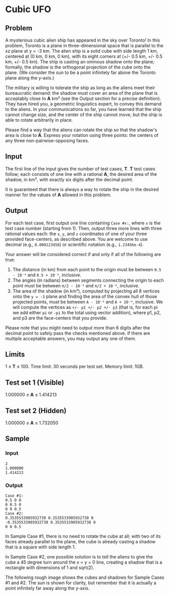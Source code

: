 # Cubic UFO
## Problem
A mysterious cubic alien ship has appeared in the sky over Toronto! In this problem, Toronto is a plane in three-dimensional space that is parallel to the xz plane at y = -3 km. The alien ship is a solid cube with side length 1 km, centered at (0 km, 0 km, 0 km), with its eight corners at (+/- 0.5 km, +/- 0.5 km, +/- 0.5 km). The ship is casting an ominous shadow onto the plane; formally, the shadow is the orthogonal projection of the cube onto the plane. (We consider the sun to be a point infinitely far above the Toronto plane along the y-axis.)

The military is willing to tolerate the ship as long as the aliens meet their bureaucratic demand: the shadow must cover an area of the plane that is acceptably close to **A** km² (see the Output section for a precise definition). They have hired you, a geometric linguistics expert, to convey this demand to the aliens. In your communications so far, you have learned that the ship cannot change size, and the center of the ship cannot move, but the ship is able to rotate arbitrarily in place.

Please find a way that the aliens can rotate the ship so that the shadow's area is close to **A**. Express your rotation using three points: the centers of any three non-pairwise-opposing faces.

## Input
The first line of the input gives the number of test cases, **T**. **T** test cases follow; each consists of one line with a rational **A**, the desired area of the shadow, in km², with exactly six digits after the decimal point.

It is guaranteed that there is always a way to rotate the ship in the desired manner for the values of **A** allowed in this problem.

## Output
For each test case, first output one line containing `Case #x:`, where `x` is the test case number (starting from 1). Then, output three more lines with three rational values each: the `x`, `y`, and `z` coordinates of one of your three provided face-centers, as described above. You are welcome to use decimal (e.g., `0.000123456`) or scientific notation (e.g., `1.23456e-4`).

Your answer will be considered correct if and only if all of the following are true:

1. The distance (in km) from each point to the origin must be between `0.5 - 10⁻⁶` and `0.5 + 10⁻⁶`, inclusive.
2. The angles (in radians) between segments connecting the origin to each point must be between `π/2 - 10⁻⁶` and `π/2 + 10⁻⁶`, inclusive.
3. The area of the shadow (in km²), computed by projecting all 8 vertices onto the `y = -3` plane and finding the area of the convex hull of those projected points, must be between `A - 10⁻⁶` and `A + 10⁻⁶`, inclusive. We will compute the vertices as `+/- p1 +/- p2 +/- p3` (that is, for each pi we add either `pi` or `-pi` to the total using vector addition), where p1, p2, and p3 are the face-centers that you provide.

Please note that you might need to output more than 6 digits after the decimal point to safely pass the checks mentioned above. If there are multiple acceptable answers, you may output any one of them.

## Limits
1 ≤ **T** ≤ 100.
Time limit: 30 seconds per test set.
Memory limit: 1GB.

## Test set 1 (Visible)
1.000000 ≤ **A** ≤ 1.414213

## Test set 2 (Hidden)
1.000000 ≤ **A** ≤ 1.732050

## Sample
### Input
```
2
1.000000
1.414213
```

### Output
```
Case #1:
0.5 0 0
0 0.5 0
0 0 0.5
Case #2:
0.3535533905932738 0.3535533905932738 0
-0.3535533905932738 0.3535533905932738 0
0 0 0.5
```

In Sample Case #1, there is no need to rotate the cube at all; with two of its faces already parallel to the plane, the cube is already casting a shadow that is a square with side length 1.

In Sample Case #2, one possible solution is to tell the aliens to give the cube a 45 degree turn around the x = y = 0 line, creating a shadow that is a rectangle with dimensions of 1 and sqrt(2).

The following rough image shows the cubes and shadows for Sample Cases #1 and #2. The sun is shown for clarity, but remember that it is actually a point infinitely far away along the y-axis.
